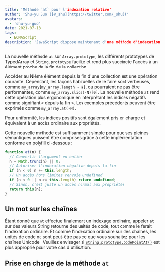 ```yaml
---
title: 'Méthode `at` pour l'indexation relative'
author: 'Shu-yu Guo ([@_shu](https://twitter.com/_shu))'
avatars:
  - 'shu-yu-guo'
date: 2021-07-13
tags:
  - ECMAScript
description: 'JavaScript dispose maintenant d'une méthode d'indexation relative pour les tableaux, TypedArrays et chaînes de caractères.'
---
```


La nouvelle méthode `at` sur `Array.prototype`, les différents prototypes de TypedArray et `String.prototype` facilite et rend plus succincte l'accès à un élément proche de la fin de la collection.

Accéder au Nième élément depuis la fin d'une collection est une opération courante. Cependant, les façons habituelles de le faire sont verbeuses, comme `my_array[my_array.length - N]`, ou pourraient ne pas être performantes, comme `my_array.slice(-N)[0]`. La nouvelle méthode `at` rend cette opération plus ergonomique en interprétant les indices négatifs comme signifiant « depuis la fin ». Les exemples précédents peuvent être exprimés comme `my_array.at(-N)`.

<!--truncate-->
Pour uniformité, les indices positifs sont également pris en charge et équivalent à un accès ordinaire aux propriétés.

Cette nouvelle méthode est suffisamment simple pour que ses pleines sémantiques puissent être comprises grâce à cette implémentation conforme en polyfill ci-dessous :

```js
function at(n) {
  // Convertir l'argument en entier
  n = Math.trunc(n) || 0;
  // Autoriser l'indexation négative depuis la fin
  if (n < 0) n += this.length;
  // Un accès hors limites renvoie undefined
  if (n < 0 || n >= this.length) return undefined;
  // Sinon, c'est juste un accès normal aux propriétés
  return this[n];
}
```

## Un mot sur les chaînes

Étant donné que `at` effectue finalement un indexage ordinaire, appeler `at` sur des valeurs String retourne des unités de code, tout comme le ferait l'indexation ordinaire. Et comme l'indexation ordinaire sur des chaînes, les unités de code ne sont peut-être pas ce que vous souhaitez pour les chaînes Unicode ! Veuillez envisager si [`String.prototype.codePointAt()`](https://developer.mozilla.org/en-US/docs/Web/JavaScript/Reference/Global_Objects/String/codePointAt) est plus approprié pour votre cas d'utilisation.

## Prise en charge de la méthode `at`

<feature-support chrome="92"
                 firefox="90"
                 safari="non"
                 nodejs="non"
                 babel="oui https://github.com/zloirock/core-js#relative-indexing-method"></feature-support>
